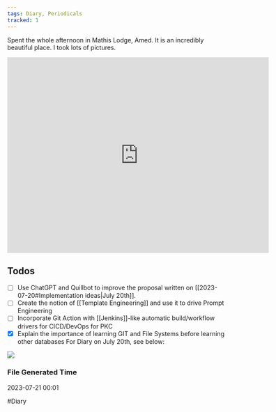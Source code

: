 ```yaml
---
tags: Diary, Periodicals
tracked: 1
---
```


Spent the whole afternoon in Mathis Lodge, Amed. It is an incredibly beautiful place. I took lots of pictures. 

<iframe src="https://www.google.com/maps/embed?pb=!1m18!1m12!1m3!1d68159.15092942113!2d115.64429691766658!3d-8.380473706970463!2m3!1f0!2f0!3f0!3m2!1i1024!2i768!4f13.1!3m3!1m2!1s0x2dcdff5233c1ec89%3A0xe1df1bbf31d97e74!2sMathis%20Lodge%2C%20Amed!5e0!3m2!1sen!2s!4v1689939271021!5m2!1sen!2s" width="600" height="450" style="border:0;" allowfullscreen="" loading="lazy" referrerpolicy="no-referrer-when-downgrade"></iframe>


## Todos
- [ ] Use ChatGPT and Quillbot to improve the proposal written on [[2023-07-20#Implementation ideas|July 20th]].
- [ ] Create the notion of [[Template Engineering]] and use it to drive Prompt Engineering
- [ ] Incorporate Git Action with [[Jenkins]]-like automatic build/workflow drivers for CICD/DevOps for PKC
- [x] Explain the importance of learning GIT and File Systems before learning other databases
For Diary on July 20th, see below:

![](2023-07-20)
### File Generated Time
2023-07-21 00:01

#Diary 